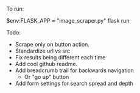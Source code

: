 To run:

\$env:FLASK_APP = "image_scraper.py"
flask run

Todo:

- Scrape only on button action.
- Standardize url vs src
- Fix results being different each time
- Add cool github readme.
- Add breadcrumb trail for backwards navigation
  - Or "go up" button
- Add form settings for search spread and depth
